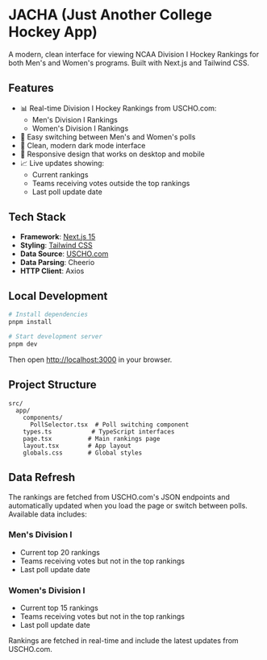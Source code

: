 # JACHA (Just Another College Hockey App)

A modern, clean interface for viewing NCAA Division I Hockey Rankings for both Men's and Women's programs. Built with Next.js and Tailwind CSS.

## Features

- 📊 Real-time Division I Hockey Rankings from USCHO.com:
  - Men's Division I Rankings
  - Women's Division I Rankings
- 🔄 Easy switching between Men's and Women's polls
- 🎨 Clean, modern dark mode interface
- 📱 Responsive design that works on desktop and mobile
- 📈 Live updates showing:
  - Current rankings
  - Teams receiving votes outside the top rankings
  - Last poll update date

## Tech Stack

- **Framework**: [Next.js 15](https://nextjs.org/)
- **Styling**: [Tailwind CSS](https://tailwindcss.com/)
- **Data Source**: [USCHO.com](https://www.uscho.com/)
- **Data Parsing**: Cheerio
- **HTTP Client**: Axios

## Local Development

```bash
# Install dependencies
pnpm install

# Start development server
pnpm dev
```

Then open [http://localhost:3000](http://localhost:3000) in your browser.

## Project Structure

```
src/
  app/
    components/
      PollSelector.tsx  # Poll switching component
    types.ts           # TypeScript interfaces
    page.tsx          # Main rankings page
    layout.tsx        # App layout
    globals.css       # Global styles
```

## Data Refresh

The rankings are fetched from USCHO.com's JSON endpoints and automatically updated when you load the page or switch between polls. Available data includes:

### Men's Division I
- Current top 20 rankings
- Teams receiving votes but not in the top rankings
- Last poll update date

### Women's Division I
- Current top 15 rankings
- Teams receiving votes but not in the top rankings
- Last poll update date

Rankings are fetched in real-time and include the latest updates from USCHO.com.

